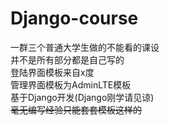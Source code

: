 # Django-course
一群三个普通大学生做的不能看的课设<br>
并不是所有部分都是自己写的<br>
登陆界面模板来自x度<br>
管理界面模板为AdminLTE模板<br>
基于Django开发(Django刚学请见谅)<br>
<s>毫无编写经验只能套套模板这样的<br>
